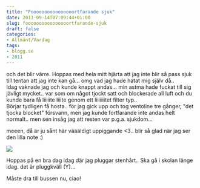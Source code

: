 ```yaml
---
title: "Foooooooooooooooortfarande sjuk"
date: 2011-09-14T07:09:44+01:00
slug: foooooooooooooooortfarande-sjuk
draft: false
categories:
- Allmänt/Vardag
tags:
- blogg.se
- 2011
---
```

och det blir värre. Hoppas med hela mitt hjärta att jag inte blir så pass sjuk till tentan att jag inte kan gå... omg vad jag hade hatat mig själv då..  
Idag vaknade jag och kunde knappt andas... min astma hade fuckat till sig jävligt mycket.. var som om något tjockt satt och blockerade all luft och du kunde bara få liiiiite liiite genom ett liiiiiiitet filter typ..  
Börjar tydligen få hosta.. för jag gick upp och tog ventoline tre gånger, "det tjocka blocket" försvann, men jag kunde fortfarande inte andas helt normalt.. men sen insåg jag att resten var p.g.a. sjukdom...  
  
meeen, då är ju sånt här väääldigt uppiggande <3.. blir så glad när jag ser den lilla note :)  
  
![](/assets/images/blogg.se/namnls_166035132.png)  
  
Hoppas på en bra dag idag där jag pluggar stenhårt.. Ska gå i skolan länge idag. det är pluggkväll (Y)...  
  
Måste dra till bussen nu, ciao!